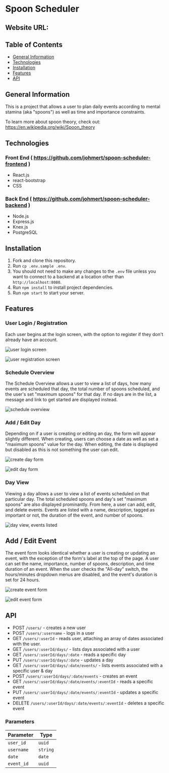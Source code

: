 # Spoon Scheduler

## Website URL: 

## Table of Contents

* [General Information](#general-information)
* [Technologies](#technologies)
* [Installation](#installation)
* [Features](#features)
* [API](#api)

## General Information

This is a project that allows a user to plan daily events according to mental stamina (aka "spoons") as well as time and importance constraints.

To learn more about spoon theory, check out: https://en.wikipedia.org/wiki/Spoon_theory

## Technologies

### Front End ( https://github.com/johmert/spoon-scheduler-frontend )

* React.js
* react-bootstrap
* CSS

### Back End ( https://github.com/johmert/spoon-scheduler-backend )

* Node.js
* Express.js
* Knex.js
* PostgreSQL

## Installation

1. Fork and clone this repository.
2. Run `cp .env.sample .env`.
3. You should not need to make any changes to the `.env` file unless you want to connect to a backend at a location other than `http://localhost:8080`.
4. Run `npm install` to install project dependencies.
5. Run `npm start` to start your server.

## Features

### User Login / Registration

Each user begins at the login screen, with the option to register if they don't already have an account.

![user login screen](https://i.imgur.com/GRRjgOC.jpg)

![user registration screen](https://i.imgur.com/ZYJKSuA.jpg)

### Schedule Overview

The Schedule Overview allows a user to view a list of days, how many events are scheduled that day, the total number of spoons scheduled, and the user's set "maximum spoons" for that day. If no days are in the list, a message and link to get started are displayed instead.

![schedule overview](https://i.imgur.com/sr6MtJ3.jpg)

### Add / Edit Day

Depending on if a user is creating or editing an day, the form will appear slightly different. When creating, users can choose a date as well as set a "maximum spoons" value for the day. When editing, the date is displayed but disabled as this is not something the user can edit.

![create day form](https://i.imgur.com/3SICmSn.jpg)

![edit day form](https://i.imgur.com/coPeWdd.jpg)

### Day View

Viewing a day allows a user to view a list of events scheduled on that particular day. The total scheduled spoons and day's set "maximum spoons" are also displayed prominantly. From here, a user can add, edit, and delete events. Events are listed with a name, description, tagged as important or not, the duration of the event, and number of spoons.

![day view, events listed](https://i.imgur.com/vHe2X2w.jpg)

## Add / Edit Event

The event form looks identical whether a user is creating or updating an event, with the exception of the form's label at the top of the page. A user can set the name, importance, number of spoons, description, and time duration of an event. When the user checks the "All-day" switch, the hours/minutes dropdown menus are disabled, and the event's duration is set for 24 hours.

![create event form](https://i.imgur.com/XBya1u7.jpg)

![edit event form](https://i.imgur.com/LwVN77N.jpg)

## API

* POST `/users/` - creates a new user
* POST `/users/:username` - logs in a user
* GET `/users/:userId` - reads user, attaching an array of dates associated with the user.
* GET `/users/:userId/days/` - lists days associated with a user
* GET `/users/:userId/days/:date` - reads a specific day
* PUT `/users/:userId/days/:date` - updates a day
* GET `/users/:userId/days/:date/events/` - lists events associated with a specific user & day
* POST `/users/:userId/days/:date/events` - creates an event
* GET `/users/:userId/days/:date/events/:eventId` - reads a specific event
* PUT `/users/:userId/days/:date/events/:eventId` - updates a specific event
* DELETE `/users/:userId/days/:date/events/:eventId` - deletes a specific event

### Parameters

| Parameter | Type |
|-----------|------|
| `user_id` | `uuid` |
| `username` | `string`|
| `date` | `date` |
| `event_id` | `uuid` |
